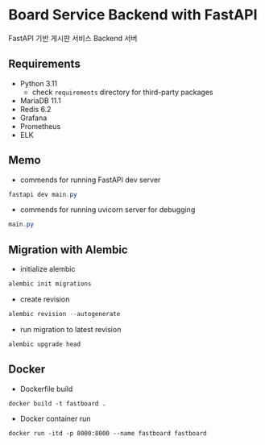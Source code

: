 # Board Service Backend with FastAPI

FastAPI 기반 게시판 서비스 Backend 서버  

## Requirements

- Python 3.11
    - check `requirements` directory for third-party packages
- MariaDB 11.1
- Redis 6.2
- Grafana
- Prometheus
- ELK

## Memo

- commends for running FastAPI dev server

```powershell
fastapi dev main.py
```

- commends for running uvicorn server for debugging

```powershell
main.py
```

## Migration with Alembic

- initialize alembic

```powershell
alembic init migrations
```

- create revision

```powershell
alembic revision --autogenerate
```

- run migration to latest revision

```powershell
alembic upgrade head
```

## Docker

- Dockerfile build

```
docker build -t fastboard .
```

- Docker container run

```
docker run -itd -p 8000:8000 --name fastboard fastboard
```